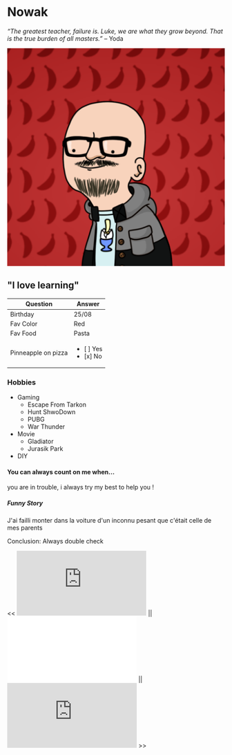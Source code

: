  # Nowak

*“The greatest teacher, failure is. Luke, we are what they grow beyond.
That is the true burden of all masters.”* – Yoda

![Profil Picture](/Wankul.png "Profile Pic")

## "I love learning"

| Question | Answer |
| ------ | ------ |
| Birthday | 25/08 |
| Fav Color | Red |
| Fav Food | Pasta |
| Pinneapple on pizza | <ul><li> [ ] Yes</li> <li> [x] No </li></ul> |

### Hobbies

* Gaming
	* Escape From Tarkon
	* Hunt ShwoDown
	* PUBG
	* War Thunder
* Movie
	* Gladiator
	* Jurasik Park
* DIY

#### You can always count on me when...

you are in trouble, i always try my best to help you !

##### Funny Story

J'ai failli monter dans la voiture d'un inconnu 
pesant que c'était celle de mes parents

Conclusion: Always double check

<< ![previous](https://github.com/PREVIOUS_STUDENT/markdown-challenge/README.md) || ![Antoine Nowak](git@github.com:Tatooine93/markdown-challenge.git/README.md) || ![next](https://github.com/NEXT_STUDENT/markdown-challenge/README.md) >>
